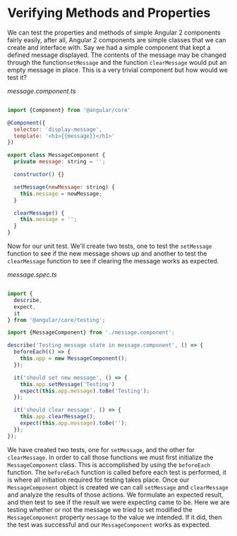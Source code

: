 # Verifying Methods and Properties

We can test the properties and methods of simple Angular 2 components fairly easily, after all, Angular 2 components are simple classes that we can create and interface with. Say we had a simple component that kept a defined message displayed. The contents of the message may be changed through the function`setMessage` and the function `clearMessage` would put an empty message in place. This is a very trivial component but how would we test it?

*message.component.ts*

```js

import {Component} from '@angular/core'

@Component({
  selector: 'display-message',
  template: '<h1>{{message}}</h1>'
})

export class MessageComponent {
  private message: string = '';

  constructor() {}

  setMessage(newMessage: string) {
  	this.message = newMessage;
  }

  clearMessage() {
    this.message = '';
  }
}
```

Now for our unit test. We'll create two tests, one to test the `setMessage` function to see if the new message shows up and another to test the `clearMessage` function to see if clearing the message works as expected.

*message.spec.ts*

```js

import {
  describe,
  expect,
  it
} from '@angular/core/testing';

import {MessageComponent} from './message.component';

describe('Testing message state in message.component', () => {
  beforeEach(() => {
    this.app = new MessageComponent();
  });

  it('should set new message', () => {
    this.app.setMessage('Testing')
    expect(this.app.message).toBe('Testing');
  });

  it('should clear message', () => {
    this.app.clearMessage();
    expect(this.app.message).toBe('');
  });
});
```

We have created two tests, one for `setMessage`, and the other for `clearMessage`. In order to call those functions we must first initialize the `MessageComponent` class. This is accomplished by using the `beforeEach` function. The `beforeEach` function is called before each test is performed, it is where all initiation required for testing takes place. Once our `MessageComponent` object is created we can call `setMessage` and `clearMessage` and analyze the results of those actions. We formulate an expected result, and then test to see if the result we were expecting came to be. Here we are testing whether or not the message we tried to set modified the `MessageComponent` property `message` to the value we intended. If it did, then the test was successful and our `MessageComponent` works as expected.
